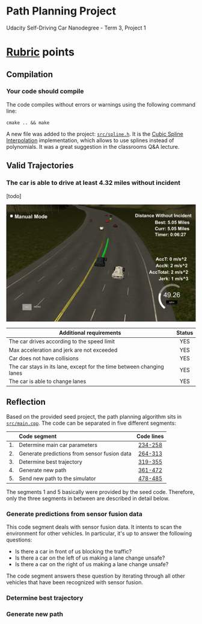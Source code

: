 # Path Planning Project

Udacity Self-Driving Car Nanodegree - Term 3, Project 1

[//]: # (Image References)
[5mi]: ./5mi.png "5 mi"

# [Rubric](https://review.udacity.com/#!/rubrics/1020/view) points

## Compilation

### Your code should compile

The code compiles without errors or warnings using the following command line:

    cmake .. && make

A new file was added to the project: [```src/spline.h```](./src/spline.h). It is the [Cubic Spline Interpolation](http://kluge.in-chemnitz.de/opensource/spline/) implementation, which allows to use splines instead of polynomials. It was a great suggestion in the classrooms Q&A lecture.

## Valid Trajectories

### The car is able to drive at least 4.32 miles without incident

[todo]

![5 mi][5mi]

| Additional requirements                                               | Status |
| --------------------------------------------------------------------- |:------:|
| The car drives according to the speed limit                           | YES    |
| Max acceleration and jerk are not exceeded                            | YES    |
| Car does not have collisions                                          | YES    |
| The car stays in its lane, except for the time between changing lanes | YES    |
| The car is able to change lanes                                       | YES    |

## Reflection

Based on the provided seed project, the path planning algorithm sits in [```src/main.cpp```](./src/main.cpp). The code can be separated in five different segments:

|    | Code segment                                 | Code lines                          |
|---:|:---------------------------------------------|:-----------------------------------:|
| 1. | Determine main car parameters                | [234-258](./src/main.cpp#L234-L258) |
| 2. | Generate predictions from sensor fusion data | [264-313](./src/main.cpp#L264-L313) |
| 3. | Determine best trajectory                    | [319-355](./src/main.cpp#L319-L355) |
| 4. | Generate new path                            | [361-472](./src/main.cpp#L361-L472) |
| 5. | Send new path to the simulator               | [478-485](./src/main.cpp#L478-L485) |

The segments 1 and 5 basically were provided by the seed code. Therefore, only the three segments in between are described in detail below.

### Generate predictions from sensor fusion data

This code segment deals with sensor fusion data. It intents to scan the environment for other vehicles. In particular, it's up to answer the following questions:

- Is there a car in front of us blocking the traffic?
- Is there a car on the left of us making a lane change unsafe?
- Is there a car on the right of us making a lane change unsafe?

The code segment answers these question by iterating through all other vehicles that have been recognized with sensor fusion.

### Determine best trajectory



### Generate new path


